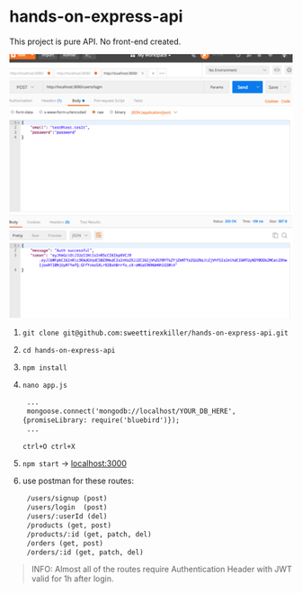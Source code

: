 # hands-on-express-api

This project is pure API. No front-end created. 

![postman](screen.png)

1) `git clone git@github.com:sweettirexkiller/hands-on-express-api.git`
2) `cd hands-on-express-api`
3) `npm install`
4) `nano app.js`

        ...
        mongoose.connect('mongodb://localhost/YOUR_DB_HERE', {promiseLibrary: require('bluebird')});
        ...
        
    `ctrl+O ctrl+X`
 
5) `npm start` -> [localhost:3000](http://localhost:3000)
6) use postman for these routes: 

        /users/signup (post)
        /users/login  (post)
        /users/:userId (del)
        /products (get, post)
        /products/:id (get, patch, del)
        /orders (get, post)
        /orders/:id (get, patch, del)
        
 > INFO: Almost all of the routes require Authentication Header with JWT valid for 1h after login. 
        
        
